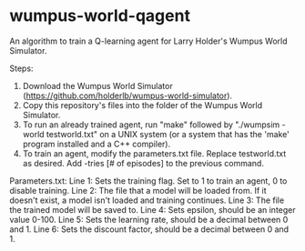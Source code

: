 # wumpus-world-qagent
An algorithm to train a Q-learning agent for Larry Holder's Wumpus World Simulator.

Steps:
1. Download the Wumpus World Simulator (https://github.com/holderlb/wumpus-world-simulator).
2. Copy this repository's files into the folder of the Wumpus World Simulator.
3. To run an already trained agent, run "make" followed by "./wumpsim -world testworld.txt" on a UNIX system (or a system that has the 'make' program installed and a C++ compiler).
4. To train an agent, modify the parameters.txt file. Replace testworld.txt as desired. Add -tries [# of episodes] to the previous command.

Parameters.txt:
Line 1: Sets the training flag. Set to 1 to train an agent, 0 to disable training.
Line 2: The file that a model will be loaded from. If it doesn't exist, a model isn't loaded and training continues.
Line 3: The file the trained model will be saved to.
Line 4: Sets epsilon, should be an integer value 0-100.
Line 5: Sets the learning rate, should be a decimal between 0 and 1.
Line 6: Sets the discount factor, should be a decimal between 0 and 1.